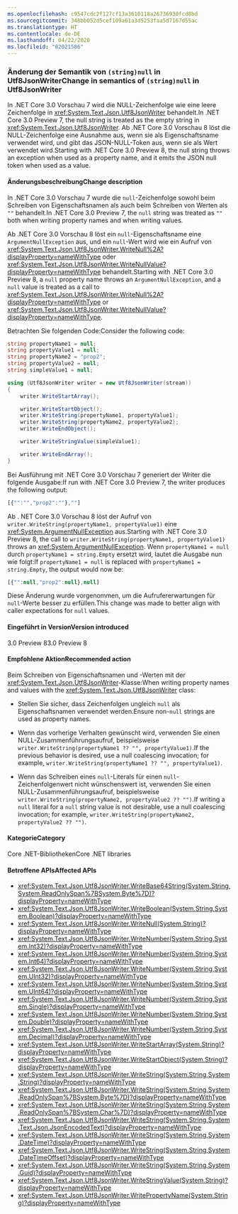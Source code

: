 ```yaml
---
ms.openlocfilehash: c9547cdc2f127cf13a3610118a26736930fcd8bd
ms.sourcegitcommit: 348bb052d5cef109a61a3d5253faa5d7167d55ac
ms.translationtype: HT
ms.contentlocale: de-DE
ms.lasthandoff: 04/22/2020
ms.locfileid: "82021586"
---
```

### <a name="change-in-semantics-of-stringnull-in-utf8jsonwriter"></a><span data-ttu-id="e9667-101">Änderung der Semantik von `(string)null` in Utf8JsonWriter</span><span class="sxs-lookup"><span data-stu-id="e9667-101">Change in semantics of `(string)null` in Utf8JsonWriter</span></span>

<span data-ttu-id="e9667-102">In .NET Core 3.0 Vorschau 7 wird die NULL-Zeichenfolge wie eine leere Zeichenfolge in <xref:System.Text.Json.Utf8JsonWriter> behandelt.</span><span class="sxs-lookup"><span data-stu-id="e9667-102">In .NET Core 3.0 Preview 7, the null string is treated as the empty string in <xref:System.Text.Json.Utf8JsonWriter>.</span></span> <span data-ttu-id="e9667-103">Ab .NET Core 3.0 Vorschau 8 löst die NULL-Zeichenfolge eine Ausnahme aus, wenn sie als Eigenschaftsname verwendet wird, und gibt das JSON-NULL-Token aus, wenn sie als Wert verwendet wird.</span><span class="sxs-lookup"><span data-stu-id="e9667-103">Starting with .NET Core 3.0 Preview 8, the null string throws an exception when used as a property name, and it emits the JSON null token when used as a value.</span></span>

#### <a name="change-description"></a><span data-ttu-id="e9667-104">Änderungsbeschreibung</span><span class="sxs-lookup"><span data-stu-id="e9667-104">Change description</span></span>

<span data-ttu-id="e9667-105">In .NET Core 3.0 Vorschau 7 wurde die `null`-Zeichenfolge sowohl beim Schreiben von Eigenschaftsnamen als auch beim Schreiben von Werten als `""` behandelt.</span><span class="sxs-lookup"><span data-stu-id="e9667-105">In .NET Core 3.0 Preview 7, the `null` string was treated as `""` both when writing property names and when writing values.</span></span>  

<span data-ttu-id="e9667-106">Ab .NET Core 3.0 Vorschau 8 löst ein `null`-Eigenschaftsname eine `ArgumentNullException` aus, und ein `null`-Wert wird wie ein Aufruf von <xref:System.Text.Json.Utf8JsonWriter.WriteNull%2A?displayProperty=nameWithType> oder <xref:System.Text.Json.Utf8JsonWriter.WriteNullValue?displayProperty=nameWithType> behandelt.</span><span class="sxs-lookup"><span data-stu-id="e9667-106">Starting with .NET Core 3.0 Preview 8, a `null` property name throws an `ArgumentNullException`, and a `null` value is treated as a call to <xref:System.Text.Json.Utf8JsonWriter.WriteNull%2A?displayProperty=nameWithType> or <xref:System.Text.Json.Utf8JsonWriter.WriteNullValue?displayProperty=nameWithType>.</span></span>

<span data-ttu-id="e9667-107">Betrachten Sie folgenden Code:</span><span class="sxs-lookup"><span data-stu-id="e9667-107">Consider the following code:</span></span>

```csharp
string propertyName1 = null;
string propertyValue1 = null;
string propertyName2 = "prop2";
string propertyValue2 = null;
string simpleValue1 = null;

using (Utf8JsonWriter writer = new Utf8JsonWriter(stream))
{
    writer.WriteStartArray();

    writer.WriteStartObject();
    writer.WriteString(propertyName1, propertyValue1);
    writer.WriteString(propertyName2, propertyValue2);
    writer.WriteEndObject();

    writer.WriteStringValue(simpleValue1);

    writer.WriteEndArray();
}
```

<span data-ttu-id="e9667-108">Bei Ausführung mit .NET Core 3.0 Vorschau 7 generiert der Writer die folgende Ausgabe:</span><span class="sxs-lookup"><span data-stu-id="e9667-108">If run with .NET Core 3.0 Preview 7, the writer produces the following output:</span></span>

```js
[{"":"","prop2":""},""]
```

<span data-ttu-id="e9667-109">Ab . NET Core 3.0 Vorschau 8 löst der Aufruf von `writer.WriteString(propertyName1, propertyValue1)` eine <xref:System.ArgumentNullException> aus.</span><span class="sxs-lookup"><span data-stu-id="e9667-109">Starting with .NET Core 3.0 Preview 8, the call to `writer.WriteString(propertyName1, propertyValue1)` throws an <xref:System.ArgumentNullException>.</span></span>  <span data-ttu-id="e9667-110">Wenn `propertyName1 = null` durch `propertyName1 = string.Empty` ersetzt wird, lautet die Ausgabe nun wie folgt:</span><span class="sxs-lookup"><span data-stu-id="e9667-110">If `propertyName1 = null` is replaced with `propertyName1 = string.Empty`, the output would now be:</span></span>

```js
[{"":null,"prop2":null},null]
```

<span data-ttu-id="e9667-111">Diese Änderung wurde vorgenommen, um die Aufrufererwartungen für `null`-Werte besser zu erfüllen.</span><span class="sxs-lookup"><span data-stu-id="e9667-111">This change was made to better align with caller expectations for `null` values.</span></span>

#### <a name="version-introduced"></a><span data-ttu-id="e9667-112">Eingeführt in Version</span><span class="sxs-lookup"><span data-stu-id="e9667-112">Version introduced</span></span>

<span data-ttu-id="e9667-113">3.0 Preview 8</span><span class="sxs-lookup"><span data-stu-id="e9667-113">3.0 Preview 8</span></span>

#### <a name="recommended-action"></a><span data-ttu-id="e9667-114">Empfohlene Aktion</span><span class="sxs-lookup"><span data-stu-id="e9667-114">Recommended action</span></span>

<span data-ttu-id="e9667-115">Beim Schreiben von Eigenschaftsnamen und -Werten mit der <xref:System.Text.Json.Utf8JsonWriter>-Klasse:</span><span class="sxs-lookup"><span data-stu-id="e9667-115">When writing property names and values with the <xref:System.Text.Json.Utf8JsonWriter> class:</span></span>

- <span data-ttu-id="e9667-116">Stellen Sie sicher, dass Zeichenfolgen ungleich `null` als Eigenschaftsnamen verwendet werden.</span><span class="sxs-lookup"><span data-stu-id="e9667-116">Ensure non-`null` strings are used as property names.</span></span>

- <span data-ttu-id="e9667-117">Wenn das vorherige Verhalten gewünscht wird, verwenden Sie einen NULL-Zusammenführungsaufruf, beispielsweise `writer.WriteString(propertyName1 ?? "", propertyValue1)`.</span><span class="sxs-lookup"><span data-stu-id="e9667-117">If the previous behavior is desired, use a null coalescing invocation; for example, `writer.WriteString(propertyName1 ?? "", propertyValue1)`.</span></span>

- <span data-ttu-id="e9667-118">Wenn das Schreiben eines `null`-Literals für einen `null`-Zeichenfolgenwert nicht wünschenswert ist, verwenden Sie einen NULL-Zusammenführungsaufruf, beispielsweise `writer.WriteString(propertyName2, propertyValue2 ?? "")`.</span><span class="sxs-lookup"><span data-stu-id="e9667-118">If writing a `null` literal for a `null` string value is not desirable, use a null coalescing invocation; for example, `writer.WriteString(propertyName2, propertyValue2 ?? "")`.</span></span>

#### <a name="category"></a><span data-ttu-id="e9667-119">Kategorie</span><span class="sxs-lookup"><span data-stu-id="e9667-119">Category</span></span>

<span data-ttu-id="e9667-120">Core .NET-Bibliotheken</span><span class="sxs-lookup"><span data-stu-id="e9667-120">Core .NET libraries</span></span>

#### <a name="affected-apis"></a><span data-ttu-id="e9667-121">Betroffene APIs</span><span class="sxs-lookup"><span data-stu-id="e9667-121">Affected APIs</span></span>

- <xref:System.Text.Json.Utf8JsonWriter.WriteBase64String(System.String,System.ReadOnlySpan%7BSystem.Byte%7D)?displayProperty=nameWithType>
- <xref:System.Text.Json.Utf8JsonWriter.WriteBoolean(System.String,System.Boolean)?displayProperty=nameWithType>
- <xref:System.Text.Json.Utf8JsonWriter.WriteNull(System.String)?displayProperty=nameWithType>
- <xref:System.Text.Json.Utf8JsonWriter.WriteNumber(System.String,System.Int32)?displayProperty=nameWithType>
- <xref:System.Text.Json.Utf8JsonWriter.WriteNumber(System.String,System.Int64)?displayProperty=nameWithType>
- <xref:System.Text.Json.Utf8JsonWriter.WriteNumber(System.String,System.UInt32)?displayProperty=nameWithType>
- <xref:System.Text.Json.Utf8JsonWriter.WriteNumber(System.String,System.UInt64)?displayProperty=nameWithType>
- <xref:System.Text.Json.Utf8JsonWriter.WriteNumber(System.String,System.Single)?displayProperty=nameWithType>
- <xref:System.Text.Json.Utf8JsonWriter.WriteNumber(System.String,System.Double)?displayProperty=nameWithType>
- <xref:System.Text.Json.Utf8JsonWriter.WriteNumber(System.String,System.Decimal)?displayProperty=nameWithType>
- <xref:System.Text.Json.Utf8JsonWriter.WriteStartArray(System.String)?displayProperty=nameWithType>
- <xref:System.Text.Json.Utf8JsonWriter.WriteStartObject(System.String)?displayProperty=nameWithType>
- <xref:System.Text.Json.Utf8JsonWriter.WriteString(System.String,System.String)?displayProperty=nameWithType>
- <xref:System.Text.Json.Utf8JsonWriter.WriteString(System.String,System.ReadOnlySpan%7BSystem.Byte%7D)?displayProperty=nameWithType>
- <xref:System.Text.Json.Utf8JsonWriter.WriteString(System.String,System.ReadOnlySpan%7BSystem.Char%7D)?displayProperty=nameWithType>
- <xref:System.Text.Json.Utf8JsonWriter.WriteString(System.String,System.Text.Json.JsonEncodedText)?displayProperty=nameWithType>
- <xref:System.Text.Json.Utf8JsonWriter.WriteString(System.String,System.DateTime)?displayProperty=nameWithType>
- <xref:System.Text.Json.Utf8JsonWriter.WriteString(System.String,System.DateTimeOffset)?displayProperty=nameWithType>
- <xref:System.Text.Json.Utf8JsonWriter.WriteString(System.String,System.Guid)?displayProperty=nameWithType>
- <xref:System.Text.Json.Utf8JsonWriter.WriteStringValue(System.String)?displayProperty=nameWithType>
- <xref:System.Text.Json.Utf8JsonWriter.WritePropertyName(System.String)?displayProperty=nameWithType>

<!--

### Affected APIs

- `M:System.Text.Json.Utf8JsonWriter.WriteBase64String(System.String,System.ReadOnlySpan{System.Byte})`
- `M:System.Text.Json.Utf8JsonWriter.WriteBoolean(System.String,System.Boolean)`
- `M:System.Text.Json.Utf8JsonWriter.WriteNull(System.String)`
- `M:System.Text.Json.Utf8JsonWriter.WriteNumber(System.String,System.Int32)`
- `M:System.Text.Json.Utf8JsonWriter.WriteNumber(System.String,System.Int64)`
- `M:System.Text.Json.Utf8JsonWriter.WriteNumber(System.String,System.UInt32)`
- `M:System.Text.Json.Utf8JsonWriter.WriteNumber(System.String,System.UInt64)`
- `M:System.Text.Json.Utf8JsonWriter.WriteNumber(System.String,System.Single)`
- `M:System.Text.Json.Utf8JsonWriter.WriteNumber(System.String,System.Double)`
- `M:System.Text.Json.Utf8JsonWriter.WriteNumber(System.String,System.Decimal)`
- `M:System.Text.Json.Utf8JsonWriter.WriteStartArray(System.String)`
- `M:System.Text.Json.Utf8JsonWriter.WriteStartObject(System.String)`
- `M:System.Text.Json.Utf8JsonWriter.WriteString(System.String,System.String)`
- `M:System.Text.Json.Utf8JsonWriter.WriteString(System.String,System.ReadOnlySpan{System.Byte})`
- `M:System.Text.Json.Utf8JsonWriter.WriteString(System.String,System.ReadOnlySpan{System.Char})`
- `M:System.Text.Json.Utf8JsonWriter.WriteString(System.String,System.Text.Json.JsonEncodedText)`
- `M:System.Text.Json.Utf8JsonWriter.WriteString(System.String,System.DateTime)`
- `M:System.Text.Json.Utf8JsonWriter.WriteString(System.String,System.DateTimeOffset)`
- `M:System.Text.Json.Utf8JsonWriter.WriteString(System.String,System.Guid)`
- `M:System.Text.Json.Utf8JsonWriter.WriteStringValue(System.String)`
- `M:System.Text.Json.Utf8JsonWriter.WritePropertyName(System.String)`

-->
